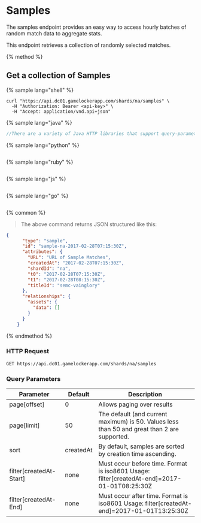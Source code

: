 # Samples

The samples endpoint provides an easy way to access hourly batches of random match data to aggregate stats.

This endpoint retrieves a collection of randomly selected matches.

{% method %}
## Get a collection of Samples

{% sample lang="shell" %}
```shell
curl "https://api.dc01.gamelockerapp.com/shards/na/samples" \
  -H "Authorization: Bearer <api-key>" \
  -H "Accept: application/vnd.api+json"
```

{% sample lang="java" %}
```java
//There are a variety of Java HTTP libraries that support query-parameters.
```

{% sample lang="python" %}
```python
```

{% sample lang="ruby" %}
```ruby
```

{% sample lang="js" %}
```javascript
```

{% sample lang="go" %}
```go
```

{% common %}
> The above command returns JSON structured like this:

```json
{
      "type": "sample",
      "id": "sample-na-2017-02-28T07:15:30Z",
      "attributes": {
        "URL": "URL of Sample Matches",
        "createdAt": "2017-02-28T07:15:30Z",
        "shardId": "na",
        "t0": "2017-02-28T07:15:30Z",
        "t1": "2017-02-28T08:15:30Z",
        "titleId": "semc-vainglory"
      },
      "relationships": {
        "assets": {
          "data": []
        }
      }
    }
```
{% endmethod %}

### HTTP Request

`GET https://api.dc01.gamelockerapp.com/shards/na/samples`

### Query Parameters

Parameter | Default | Description |
--------- | ------- | -----------   
page[offset] | 0 | Allows paging over results
page[limit] | 50 | The default (and current maximum) is 50.  Values less than 50 and great than 2 are supported.
sort | createdAt | By default, samples are sorted by creation time ascending.
filter[createdAt-Start] | none | Must occur before time. Format is iso8601 Usage: filter[createdAt-end]=2017-01-01T08:25:30Z
filter[createdAt-End] | none | Must occur after time. Format is iso8601 Usage: filter[createdAt-end]=2017-01-01T13:25:30Z
